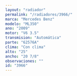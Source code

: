 ```yaml
---
layout: "radiador"
permalink: "/radiadores/3966/"
marca: "Mercedes Benz"
modelo: "ML350"
ano: "2009"
motor: "V6 3.5"
transmision: "Automática"
parte: "62576A"
clima: "Con clima"
alto: "25"
ancho: "20 7/8"
observaciones: ""
id: "3966"
---
```


